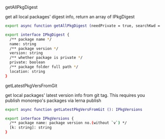 getAllPkgDigest

get all local packages' digest info, return an array of IPkgDigest

```bash
export async function getAllPkgDigest (needPrivate = true, searchKwd = ''): IPkgDigest[]
```

```bash
export interface IPkgDigest {
  /** package name */
  name: string
  /** package version */
  version: string
  /** whether package is private */
  private: boolean
  /** package folder full path */
  location: string
}
```

getLatestPkgVersFromGit

get local packages' latest version info from git tag. This requires you publish monorepo's packages via lerna publish

```bash
export async function getLatestPkgVersFromGit (): IPkgVersions
```

```bash
export interface IPkgVersions {
  /** package name: package version no.(without `v`) */
  [k: string]: string
}
```
